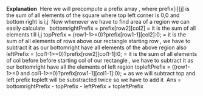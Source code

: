 **Explanation**
​
Here we will precompute a prefix array , where prefix[i][j] is the sum of all elements of the square where top left corner is 0,0 and bottom right is i,j
​
Now whenever we have to find area of a region we can easily calculate
​
​
bottomrightPrefix = prefix[row2][col2] = it is the sum of all elements till i,j
topPrefix = (row1-1>=0)?prefix[row1-1][col2]:0; = it is the sum of all elements of rows above our rectangle starting row , we have to subtract it as our bottomright have all elements of the above region also
leftPrefix = (col1-1>=0)?prefix[row2][col1-1]:0; = it is the sum of all elements of col before before starting col of our rectangle , we have to subtract it as our bottomright have all the elements of left region
topleftPrefix = ((row1-1>=0 and col1-1>=0)?prefix[row1-1][col1-1]:0); = as we will subtract top and left prefix topleft will be substracted twice so we have to add it
​
Ans = bottomrightPrefix - topPrefix - leftPrefix + topleftPrefix
​
​
​
​
​
​
​
​
​
